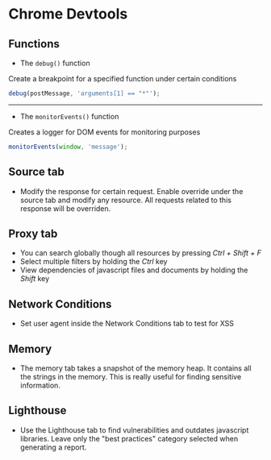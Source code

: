 # Chrome Devtools

## Functions

- The `debug()` function

Create a breakpoint for a specified function under  certain conditions

```js
debug(postMessage, 'arguments[1] == "*"');
```

---

- The `monitorEvents()` function

Creates a logger for DOM events for monitoring purposes

```js
monitorEvents(window, 'message');
```

## Source tab
- Modify the response for certain request. Enable override under the source tab and modify any resource. All requests related to this response will be overriden.

## Proxy tab
- You can search globally though all resources by pressing *Ctrl + Shift + F*
- Select multiple filters by holding the *Ctrl* key
- View dependencies of javascript files and documents by holding the *Shift* key

## Network Conditions
- Set user agent inside the Network Conditions tab to test for XSS

## Memory
- The memory tab takes a snapshot of the memory heap. It contains all the strings in the memory. This is really useful for finding sensitive information.

## Lighthouse
- Use the Lighthouse tab to find vulnerabilities and outdates javascript libraries. Leave only the "best practices" category selected when generating a report.